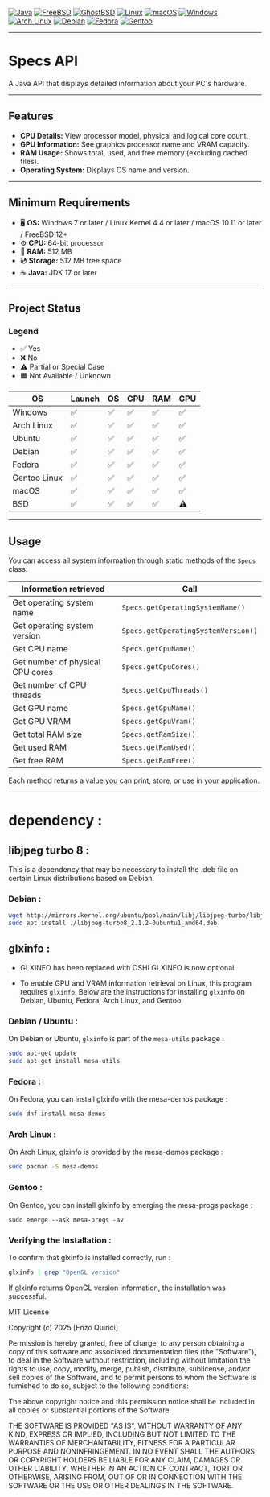 [![Java](https://img.shields.io/badge/Java-17%2F21-blue.svg?logo=java)](https://adoptium.net/) 
[![FreeBSD](https://img.shields.io/badge/FreeBSD-supported-red.svg?logo=freebsd)](https://www.freshports.org/java/openjdk17/) 
[![GhostBSD](https://img.shields.io/badge/GhostBSD-supported-3f5cff.svg?logo=ghost)](https://www.ghostbsd.org/) 
[![Linux](https://img.shields.io/badge/Linux-supported-green.svg?logo=linux)](https://openjdk.java.net/) 
[![macOS](https://img.shields.io/badge/macOS-supported-lightgrey.svg?logo=apple)](https://adoptium.net/) 
[![Windows](https://img.shields.io/badge/Windows-supported-blue.svg?logo=windows)](https://adoptium.net/) 
[![Arch Linux](https://img.shields.io/badge/Arch-Linux-blue.svg?logo=arch-linux)](https://archlinux.org/packages/?q=openjdk) 
[![Debian](https://img.shields.io/badge/Debian-supported-a80030.svg?logo=debian)](https://packages.debian.org/search?keywords=openjdk) 
[![Fedora](https://img.shields.io/badge/Fedora-supported-294172.svg?logo=fedora)](https://src.fedoraproject.org/rpms/java-17-openjdk) 
[![Gentoo](https://img.shields.io/badge/Gentoo-supported-54487a.svg?logo=gentoo)](https://packages.gentoo.org/packages/dev-java/openjdk)

---

# Specs API

A Java API that displays detailed information about your PC's hardware.

---

## Features

- **CPU Details:** View processor model, physical and logical core count.  
- **GPU Information:** See graphics processor name and VRAM capacity.  
- **RAM Usage:** Shows total, used, and free memory (excluding cached files).  
- **Operating System:** Displays OS name and version.

---

## Minimum Requirements

- 🖥️ **OS:** Windows 7 or later / Linux Kernel 4.4 or later / macOS 10.11 or later / FreeBSD 12+  
- ⚙️ **CPU:** 64-bit processor  
- 💾 **RAM:** 512 MB  
- 💿 **Storage:** 512 MB free space  
- ☕ **Java:** JDK 17 or later

---

## Project Status

### Legend
- ✅ Yes  
- ❌ No  
- ⚠️ Partial or Special Case  
- 🟧 Not Available / Unknown

| OS           | Launch | OS | CPU | RAM | GPU |
|--------------|--------|----|-----|-----|-----|
| Windows      | ✅      | ✅  | ✅   | ✅   | ✅   |
| Arch Linux   | ✅      | ✅  | ✅   | ✅   | ✅   |
| Ubuntu       | ✅      | ✅  | ✅   | ✅   | ✅   |
| Debian       | ✅      | ✅  | ✅   | ✅   | ✅   |
| Fedora       | ✅      | ✅  | ✅   | ✅   | ✅   |
| Gentoo Linux | ✅      | ✅  | ✅   | ✅   | ✅   |
| macOS        | ✅      | ✅  | ✅   | ✅   | ✅   |
| BSD          | ✅      | ✅  | ✅   | ✅   | ⚠️   |

---

## Usage

You can access all system information through static methods of the `Specs` class:

| Information retrieved                      | Call                               |
|--------------------------------------------|------------------------------------|
| Get operating system name                  | `Specs.getOperatingSystemName()`   |
| Get operating system version               | `Specs.getOperatingSystemVersion()`|
| Get CPU name                               | `Specs.getCpuName()`               |
| Get number of physical CPU cores           | `Specs.getCpuCores()`              |
| Get number of CPU threads                  | `Specs.getCpuThreads()`            |
| Get GPU name                               | `Specs.getGpuName()`               |
| Get GPU VRAM                               | `Specs.getGpuVram()`               |
| Get total RAM size                         | `Specs.getRamSize()`               |
| Get used RAM                               | `Specs.getRamUsed()`               |
| Get free RAM                               | `Specs.getRamFree()`               |

Each method returns a value you can print, store, or use in your application.

---
# dependency :

## libjpeg turbo 8 :

This is a dependency that may be necessary to install the .deb file on certain Linux distributions based on Debian.

### Debian :

```bash
wget http://mirrors.kernel.org/ubuntu/pool/main/libj/libjpeg-turbo/libjpeg-turbo8_2.1.2-0ubuntu1_amd64.deb  
sudo apt install ./libjpeg-turbo8_2.1.2-0ubuntu1_amd64.deb
```

## glxinfo :  

- GLXINFO has been replaced with OSHI GLXINFO is now optional.  

- To enable GPU and VRAM information retrieval on Linux, this program requires `glxinfo`. Below are the instructions for installing `glxinfo` on Debian, Ubuntu, Fedora, Arch Linux, and Gentoo.  

### Debian / Ubuntu :
On Debian or Ubuntu, `glxinfo` is part of the `mesa-utils` package :
```bash
sudo apt-get update
sudo apt-get install mesa-utils
```
### Fedora :
On Fedora, you can install glxinfo with the mesa-demos package :
```bash
sudo dnf install mesa-demos
```
### Arch Linux :
On Arch Linux, glxinfo is provided by the mesa-demos package :
```bash
sudo pacman -S mesa-demos
```
### Gentoo :
On Gentoo, you can install glxinfo by emerging the mesa-progs package :
```
sudo emerge --ask mesa-progs -av
```
### Verifying the Installation :
To confirm that glxinfo is installed correctly, run :
```bash
glxinfo | grep "OpenGL version"
```
If glxinfo returns OpenGL version information, the installation was successful.

MIT License

Copyright (c) 2025 [Enzo Quirici]

Permission is hereby granted, free of charge, to any person obtaining a copy
of this software and associated documentation files (the "Software"), to deal
in the Software without restriction, including without limitation the rights
to use, copy, modify, merge, publish, distribute, sublicense, and/or sell
copies of the Software, and to permit persons to whom the Software is
furnished to do so, subject to the following conditions:

The above copyright notice and this permission notice shall be included in all
copies or substantial portions of the Software.

THE SOFTWARE IS PROVIDED "AS IS", WITHOUT WARRANTY OF ANY KIND, EXPRESS OR
IMPLIED, INCLUDING BUT NOT LIMITED TO THE WARRANTIES OF MERCHANTABILITY,
FITNESS FOR A PARTICULAR PURPOSE AND NONINFRINGEMENT. IN NO EVENT SHALL THE
AUTHORS OR COPYRIGHT HOLDERS BE LIABLE FOR ANY CLAIM, DAMAGES OR OTHER
LIABILITY, WHETHER IN AN ACTION OF CONTRACT, TORT OR OTHERWISE, ARISING FROM,
OUT OF OR IN CONNECTION WITH THE SOFTWARE OR THE USE OR OTHER DEALINGS IN THE
SOFTWARE.
